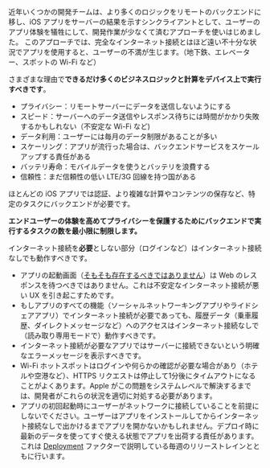 近年いくつかの開発チームは、より多くのロジックをリモートのバックエンドに移し、iOS アプリをサーバーの結果を示すシンクライアントとして、ユーザーのアプリ体験を犠牲にして、開発作業が少なくて済むアプローチを使いはじめました。 このアプローチでは、完全なインターネット接続とはほど遠い不十分な状況でアプリを使用すると、ユーザーの不満が生じます。（地下鉄、エレベーター、スポットの Wi-Fi など）

さまざまな理由で**できるだけ多くのビジネスロジックと計算をデバイス上で実行すべきです**。

- プライバシー：リモートサーバーにデータを送信しないようにする
- スピード：サーバーへのデータ送信やレスポンス待ちには時間がかかり失敗するかもしれない（不安定な Wi-Fi など)
- データ利用：ユーザーには毎月のデータ制限があることが多い
- スケーリング：アプリが流行った場合は、バックエンドサービスをスケールアップする責任がある
- バッテリ寿命：モバイルデータを使うとバッテリを浪費する
- 信頼性：まだ信頼性の低い LTE/3G 回線を持つ国がある

ほとんどの iOS アプリでは認証、より複雑な計算やコンテンツの保存など、特定のタスクにバックエンドが必要です。

**エンドユーザーの体験を高めてプライバシーを保護するためにバックエンドで実行するタスクの数を最小限に制限します。**

インターネット接続を**必要**としない部分（ログインなど）はインターネット接続なしでも動作すべきです。

- アプリの起動画面（[そもそも存在するべきではありません](https://developer.apple.com/ios/human-interface-guidelines/icons-and-images/launch-screen/)）は Web のレスポンスを待つべきではありません。これは不安定なインターネット接続が悪い UX を引き起こすためです。
- もしアプリのすべての機能（ソーシャルネットワーキングアプリやライドシェアアプリ）でインターネット接続が必要であっても、履歴データ（乗車履歴、ダイレクトメッセージなど）へのアクセスはインターネット接続なしで（読み取り専用モードで）動作すべきです。
- インターネット接続が必要なアプリではサーバーに接続できないという明確なエラーメッセージを表示すべきです。
- Wi-Fi ホットスポットはログインや何らかの確認が必要な場合があり（ホテルや空港など）、HTTPS リクエストは停止して1分後にタイムアウトになることがよくあります。Apple がこの問題をシステムレベルで解決するまでは、開発者がこれらの状況を適切に対処する必要があります。
- アプリの初回起動時にユーザーがネットワークに接続していることを前提にしないでください。ユーザーはアプリをインストールしてからインターネット接続なしで出かけるまでアプリを開かないかもしれません。デプロイ時に最新のデータを使ってすぐ使える状態でアプリを出荷する責任があります。これは [Deployment](/deployment) ファクターで説明している毎週のリリーストレインとともに行います。

